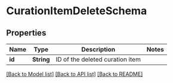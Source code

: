 # CurationItemDeleteSchema

## Properties

Name | Type | Description | Notes
------------ | ------------- | ------------- | -------------
**id** | **String** | ID of the deleted curation item | 

[[Back to Model list]](../README.md#documentation-for-models) [[Back to API list]](../README.md#documentation-for-api-endpoints) [[Back to README]](../README.md)


